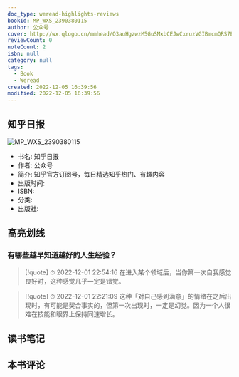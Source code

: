 ```yaml
---
doc_type: weread-highlights-reviews
bookId: MP_WXS_2390380115
author: 公众号
cover: http://wx.qlogo.cn/mmhead/Q3auHgzwzM5GuSMxbCEJwCxruzVGIBmcmQRS7ESK26FCEgficuQH5Vg/0
reviewCount: 0
noteCount: 2
isbn: null
category: null
tags:
  - Book
  - Weread
created: 2022-12-05 16:39:56
modified: 2022-12-05 16:39:56
---
```


## 知乎日报

![MP_WXS_2390380115](http://wx.qlogo.cn/mmhead/Q3auHgzwzM5GuSMxbCEJwCxruzVGIBmcmQRS7ESK26FCEgficuQH5Vg/0)
- 书名: 知乎日报
- 作者: 公众号
- 简介: 知乎官方订阅号，每日精选知乎热门、有趣内容
- 出版时间: 
- ISBN: 
- 分类: 
- 出版社: 

## 高亮划线

### 有哪些越早知道越好的人生经验？


> [!quote] ⏱ 2022-12-01 22:54:16
> 在进入某个领域后，当你第一次自我感觉良好时，这种感觉几乎一定是错觉。
 


> [!quote] ⏱ 2022-12-01 22:21:09
> 这种「对自己感到满意」的情绪在之后出现时，有可能是契合事实的，但第一次出现时，一定是幻觉。因为一个人很难在技能和眼界上保持同速增长。
 



## 读书笔记


## 本书评论


